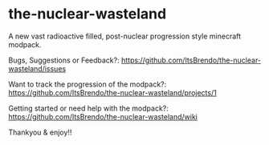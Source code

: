 # the-nuclear-wasteland
A new vast radioactive filled, post-nuclear progression style minecraft modpack.



Bugs, Suggestions or Feedback?: https://github.com/ItsBrendo/the-nuclear-wasteland/issues

Want to track the progression of the modpack?: https://github.com/ItsBrendo/the-nuclear-wasteland/projects/1

Getting started or need help with the modpack?: https://github.com/ItsBrendo/the-nuclear-wasteland/wiki

Thankyou & enjoy!!
